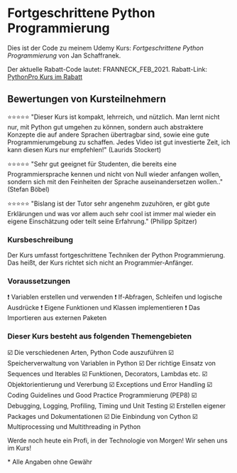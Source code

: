 # Fortgeschrittene Python Programmierung

Dies ist der Code zu meinem Udemy Kurs:
*Fortgeschrittene Python Programmierung* von Jan Schaffranek.

Der aktuelle Rabatt-Code lautet: FRANNECK_FEB_2021.
Rabatt-Link: [PythonPro Kurs im Rabatt](https://www.udemy.com/course/fortgeschrittene-python-programmierung/?couponCode=FRANNECK_FEB_2021)

## Bewertungen von Kursteilnehmern

⭐⭐⭐⭐⭐ "Dieser Kurs ist kompakt, lehrreich, und nützlich. Man lernt nicht nur, mit Python gut umgehen zu können, sondern auch abstraktere Konzepte die auf andere Sprachen übertragbar sind, sowie eine gute Programmierumgebung zu schaffen. Jedes Video ist gut investierte Zeit, ich kann diesen Kurs nur empfehlen!" (Laurids Stockert)

⭐⭐⭐⭐⭐ "Sehr gut geeignet für Studenten, die bereits eine Programmiersprache kennen und nicht von Null wieder anfangen wollen, sondern sich mit den Feinheiten der Sprache auseinandersetzen wollen.." (Stefan Böbel)

⭐⭐⭐⭐⭐ "Bislang ist der Tutor sehr angenehm zuzuhören, er gibt gute Erklärungen und was vor allem auch sehr cool ist immer mal wieder ein eigene Einschätzung oder teilt seine Erfahrung." (Philipp Spitzer)

### Kursbeschreibung

Der Kurs umfasst fortgeschrittene Techniken der Python Programmierung.
Das heißt, der Kurs richtet sich nicht an Programmier-Anfänger.

### Voraussetzungen

❗ Variablen erstellen und verwenden
❗ If-Abfragen, Schleifen und logische Ausdrücke
❗ Eigene Funktionen und Klassen implementieren
❗ Das Importieren aus externen Paketen

### Dieser Kurs besteht aus folgenden Themengebieten

☑️ Die verschiedenen Arten, Python Code auszuführen
☑️ Speicherverwaltung von Variablen in Python
☑️ Der richtige Einsatz von Sequences und Iterables
☑️ Funktionen, Decorators, Lambdas etc.
☑️ Objektorientierung und Vererbung
☑️ Exceptions und Error Handling
☑️ Coding Guidelines und Good Practice Programmierung (PEP8)
☑️ Debugging, Logging, Profiling, Timing und Unit Testing
☑️ Erstellen eigener Packages und Dokumentationen
☑️ Die Einbindung von Cython
☑️ Multiprocessing und Multithreading in Python

Werde noch heute ein Profi, in der Technologie von Morgen!
Wir sehen uns im Kurs!


\* Alle Angaben ohne Gewähr
